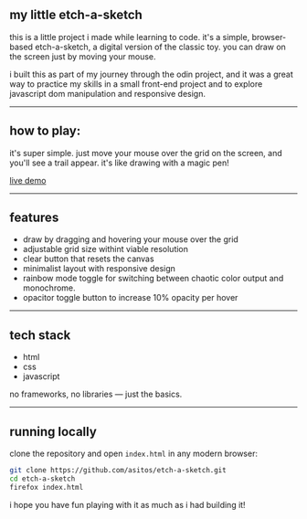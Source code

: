 ## my little etch-a-sketch

this is a little project i made while learning to code. it's a simple, browser-based etch-a-sketch, a digital version of the classic toy. you can draw on the screen just by moving your mouse.

i built this as part of my journey through the odin project, and it was a great way to practice my skills in a small front-end project and to explore javascript dom manipulation and responsive design.

---

## how to play:

it's super simple. just move your mouse over the grid on the screen, and you'll see a trail appear. it's like drawing with a magic pen!

[live demo](https://asitos.github.io/etch-a-sketch/)

---

## features

- draw by dragging and hovering your mouse over the grid  
- adjustable grid size withint viable resolution 
- clear button that resets the canvas  
- minimalist layout with responsive design  
- rainbow mode toggle for switching between chaotic color output and monochrome.
- opacitor toggle button to increase 10% opacity per hover

---

## tech stack

- html  
- css  
- javascript  

no frameworks, no libraries — just the basics.

---

## running locally

clone the repository and open `index.html` in any modern browser:

```bash
git clone https://github.com/asitos/etch-a-sketch.git
cd etch-a-sketch
firefox index.html
```

i hope you have fun playing with it as much as i had building it!